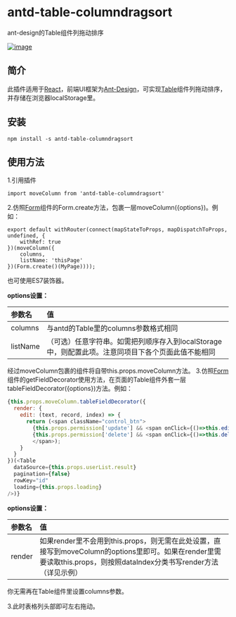 # antd-table-columndragsort
ant-design的Table组件列拖动排序
  
  [![image](https://img.shields.io/badge/npm-1.0.1-green.svg)](https://www.npmjs.com/package/antd-table-columndragsort)
  
  
  
  
简介
--------
此插件适用于[React](https://react.docschina.org/)，前端UI框架为[Ant-Design](https://ant-design.gitee.io/index-cn)，可实现[Table](https://ant-design.gitee.io/components/table-cn/)组件列拖动排序，并存储在浏览器localStorage里。
  
安装
--------
```
npm install -s antd-table-columndragsort
```

使用方法
--------
1.引用插件
```
import moveColumn from 'antd-table-columndragsort'
```
2.仿照[Form](https://ant-design.gitee.io/components/form-cn/)组件的Form.create方法，包裹一层moveColumn({options})。例如：
```
export default withRouter(connect(mapStateToProps, mapDispatchToProps, undefined, {
	withRef: true
})(moveColumn({
	columns,
	listName: 'thisPage'
})(Form.create()(MyPage))));
```
也可使用ES7装饰器。
  
**options设置：**
  
  
|参数名|值|
|:----|:----|
|columns|与antd的Table里的columns参数格式相同|
|listName|（可选）任意字符串。如需把列顺序存入到localStorage中，则配置此项。注意同项目下各个页面此值不能相同|
  
  
  经过moveColumn包裹的组件将自带this.props.moveColumn方法。
3.仿照[Form](https://ant-design.gitee.io/components/form-cn/)组件的getFieldDecorator使用方法，在页面的Table组件外套一层tableFieldDecorator({options})方法。例如：
```javascript
{this.props.moveColumn.tableFieldDecorator({
  render: {
    edit: (text, record, index) => {
      return (<span className="control_btn">
        {this.props.permission['update'] && <span onClick={()=>this.editUser(record)}>编辑</span>}
        {this.props.permission['delete'] && <span onClick={()=>this.deleteUser(record.id)}>删除</span>}
        </span>);
    }
  }
})(<Table
  dataSource={this.props.userList.result}
  pagination={false}
  rowKey="id"
  loading={this.props.loading}
/>)}
```
  
   
   
**options设置：**
  
  
|参数名|值|
|:----|:----|
|render|如果render里不会用到this.props，则无需在此处设置，直接写到moveColumn的options里即可。如果在render里需要读取this.props，则按照dataIndex分类书写render方法（详见示例）|
  
  你无需再在Table组件里设置columns参数。
    
     
     
 3.此时表格列头部即可左右拖动。



